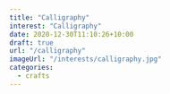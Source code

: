 ```yaml
---
title: "Calligraphy"
interest: "Calligraphy"
date: 2020-12-30T11:10:26+10:00
draft: true
url: "/calligraphy"
imageUrl: "/interests/calligraphy.jpg"
categories:
  - crafts
---
```

